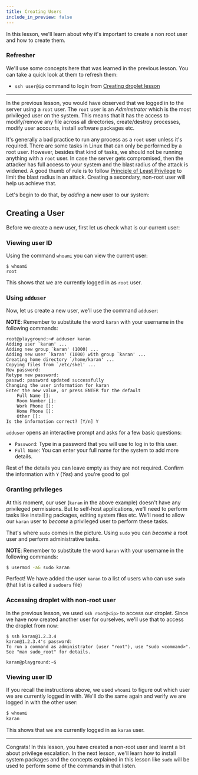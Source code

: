 ```yaml
---
title: Creating Users
include_in_preview: false
---
```


In this lesson, we'll learn about why it's important to create a non root user and how to create them.

### Refresher

We'll use some concepts here that was learned in the previous lesson. You can take a quick look at them to refresh them:

- `ssh user@ip` command to login from [Creating droplet lesson](./creating-droplet.md)

---

In the previous lesson, you would have observed that we logged in to the server using a `root` user. The `root` user is an _Adminstrator_ which is the most privileged user on the system. This means that it has the access to modify/remove any file across all directories, create/destroy processes, modify user accounts, install software packages etc.

It's generally a bad practice to run any process as a `root` user unless it's required. There are some tasks in Linux that can only be performed by a root user. However, besides that kind of tasks, we should not be running anything with a `root` user. In case the server gets compromised, then the attacker has full access to your system and the blast radius of the attack is widened. A good thumb of rule is to follow [Principle of Least Privilege](https://en.wikipedia.org/wiki/Principle_of_least_privilege) to limit the blast radius in an attack. Creating a secondary, non-root user will help us achieve that.

Let's begin to do that, by _adding_ a new user to our system:

## Creating a User

Before we create a new user, first let us check what is our current user:

### Viewing user ID

Using the command `whoami` you can view the current user:

```
$ whoami
root
```

This shows that we are currently logged in as `root` user.

### Using `adduser`

Now, let us create a new user, we'll use the command `adduser`:

**NOTE**: Remember to substitute the word `karan` with your username in the following commands:

```
root@playground:~# adduser karan
Adding user `karan' ...
Adding new group `karan' (1000) ...
Adding new user `karan' (1000) with group `karan' ...
Creating home directory `/home/karan' ...
Copying files from `/etc/skel' ...
New password:
Retype new password:
passwd: password updated successfully
Changing the user information for karan
Enter the new value, or press ENTER for the default
    Full Name []:
    Room Number []:
    Work Phone []:
    Home Phone []:
    Other []:
Is the information correct? [Y/n] Y
```

`adduser` opens an interactive prompt and asks for a few basic questions:

- `Password`: Type in a password that you will use to log in to this user.
- `Full Name`: You can enter your full name for the system to add more details.

Rest of the details you can leave empty as they are not required. Confirm the information with `Y` (_Yes_) and you're good to go!

### Granting privileges

At this moment, our user (`karan` in the above example) doesn't have any privileged permissions. But to self-host applications, we'll need to perform tasks like installing packages, editing system files etc. We'll need to allow our `karan` user to _become_ a privileged user to perform these tasks.

That's where `sudo` comes in the picture. Using `sudo` you can _become_ a root user and perform administrative tasks.

**NOTE**: Remember to substitute the word `karan` with your username in the following commands:

```bash
$ usermod -aG sudo karan
```

Perfect! We have added the user `karan` to a list of users who can use `sudo` (that list is called a `sudoers` file)

### Accessing droplet with non-root user

In the previous lesson, we used `ssh root@<ip>` to access our droplet. Since we have now created another user for ourselves, we'll use that to access the droplet from now:

```
$ ssh karan@1.2.3.4
karan@1.2.3.4's password:
To run a command as administrator (user "root"), use "sudo <command>".
See "man sudo_root" for details.

karan@playground:~$
```

### Viewing user ID

If you recall the instructions above, we used `whoami` to figure out which user we are currently logged in with. We'll do the same again and verify we are logged in with the other user:

```bash
$ whoami
karan
```

This shows that we are currently logged in as `karan` user.

---

Congrats! In this lesson, you have created a non-root user and learnt a bit about privilege escalation. In the next lesson, we'll learn how to install system packages and the concepts explained in this lesson like `sudo` will be used to perform some of the commands in that listen.
